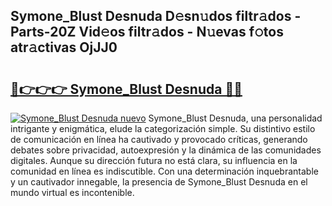 ## Symone_Blust Desnuda D𝚎sn𝚞dos filtr𝚊dos - Parts-20Z Vid𝚎os filtr𝚊dos - N𝚞evas f𝚘tos atr𝚊ctivas OjJJ0

# <h2><a href="http://mb2tx7m.tromn.icu/?c=Symone_Blust+Desnuda">🔗👉👉👉 Symone_Blust Desnuda 🔗🔗</a></h2>

[![Symone_Blust Desnuda nuevo](https://i.imgur.com/pEAQMta.gif)](http://mb2tx7m.tromn.icu/?c=Symone_Blust+Desnuda)
Symone_Blust Desnuda, una personalidad intrigante y enigmática, elude la categorización simple. Su distintivo estilo de comunicación en línea ha cautivado y provocado críticas, generando debates sobre privacidad, autoexpresión y la dinámica de las comunidades digitales. Aunque su dirección futura no está clara, su influencia en la comunidad en línea es indiscutible. Con una determinación inquebrantable y un cautivador innegable, la presencia de Symone_Blust Desnuda en el mundo virtual es incontenible.
